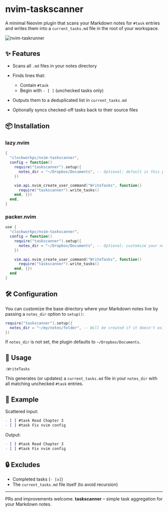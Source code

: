 # nvim-taskscanner

A minimal Neovim plugin that scans your Markdown notes for `#task` entries and writes them into a `current_tasks.md` file in the root of your workspace.

![nvim-taskrunner](https://github.com/user-attachments/assets/d1b56650-f145-476f-b206-703a3d37884d)

## ✨ Features

* Scans all `.md` files in your notes directory
* Finds lines that:

  * Contain `#task`
  * Begin with `- [ ]` (unchecked tasks only)
* Outputs them to a deduplicated list in `current_tasks.md`
* Optionally syncs checked-off tasks back to their source files

## 📦 Installation

### lazy.nvim

```lua
{
  "clockworkpc/nvim-taskscanner",
  config = function()
    require("taskscanner").setup({
      notes_dir = "~/Dropbox/Documents", -- Optional: default is this path
    })

    vim.api.nvim_create_user_command("WriteTasks", function()
      require("taskscanner").write_tasks()
    end, {})
  end,
}
```

### packer.nvim

```lua
use {
  "clockworkpc/nvim-taskscanner",
  config = function()
    require("taskscanner").setup({
      notes_dir = "~/Dropbox/Documents", -- Optional: customize your notes path
    })

    vim.api.nvim_create_user_command("WriteTasks", function()
      require("taskscanner").write_tasks()
    end, {})
  end
}
```

## 🛠 Configuration

You can customize the base directory where your Markdown notes live by passing a `notes_dir` option to `setup()`:

```lua
require("taskscanner").setup({
  notes_dir = "~/my/notes/folder", -- Will be created if it doesn't exist
})
```

If `notes_dir` is not set, the plugin defaults to `~/Dropbox/Documents`.

## 🧠 Usage

```vim
:WriteTasks
```

This generates (or updates) a `current_tasks.md` file in your `notes_dir` with all matching unchecked `#task` entries.

## 📁 Example

Scattered input:

```markdown
- [ ] #task Read Chapter 3
- [ ] #task Fix nvim config
```

Output:

```markdown
- [ ] #task Read Chapter 3
- [ ] #task Fix nvim config
```

## 🔒 Excludes

* Completed tasks (`- [x]`)
* The `current_tasks.md` file itself (to avoid recursion)

---

PRs and improvements welcome.
**taskscanner** – simple task aggregation for your Markdown notes.

